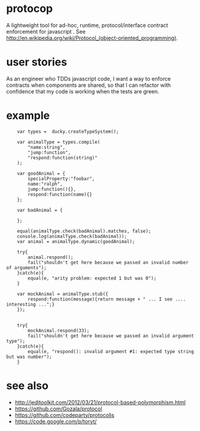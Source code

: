 protocop
=======

A lightweight tool for ad-hoc, runtime, protocol/interface contract enforcement for javascript .  See http://en.wikipedia.org/wiki/Protocol_(object-oriented_programming).

user stories
=======

As an engineer who TDDs javascript code, I want a way to enforce contracts when components are shared, so that I can refactor with confidence that my code is working when the tests are green.

example
=======

		var types =  ducky.createTypeSystem();

		var animalType = types.compile(
			"name:string",
			"jump:function",
		    "respond:function(string)"
		);

		var goodAnimal = {
		    specialProperty:"foobar",
		    name:"ralph",
			jump:function(){},
			respond:function(name){}
		};
		
		var badAnimal = {
			
		};

		equal(animalType.check(badAnimal).matches, false);
		console.log(animalType.check(badAnimal));
		var animal = animalType.dynamic(goodAnimal);
		
		try{
			animal.respond();
			fail("shouldn't get here because we passed an invalid number of arguments");
		}catch(e){
			equal(e, "arity problem: expected 1 but was 0");
		}
		
		var mockAnimal = animalType.stub({
			respond:function(message){return message + " ... I see .... interesting ...";}
		});

		
		try{
			mockAnimal.respond(33);
			fail("shouldn't get here because we passed an invalid argument type");
		}catch(e){
			equal(e, "respond(): invalid argument #1: expected type string but was number");
		}

see also
=======
 * http://jeditoolkit.com/2012/03/21/protocol-based-polymorphism.html
 * https://github.com/Gozala/protocol
 * https://github.com/codeparty/protocoljs
 * https://code.google.com/p/toryt/
